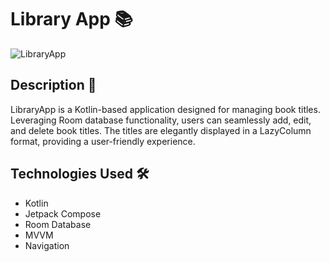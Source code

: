 # Library App 📚

![LibraryApp](https://github.com/TAleksandra/LibraryApp/assets/38258955/4d8a2a70-dc92-4bb9-86af-6c73868eb0e4)

## Description 📄

LibraryApp is a Kotlin-based application designed for managing book titles. Leveraging Room database functionality, users can seamlessly add, edit, and delete book titles. The titles are elegantly displayed in a LazyColumn format, providing a user-friendly experience.

## Technologies Used 🛠️

- Kotlin
- Jetpack Compose
- Room Database
- MVVM
- Navigation

